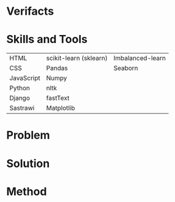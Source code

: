 # Verifacts


# Skills and Tools
|   |   |   |
|---|---|---|
| HTML | scikit-learn (sklearn) | Imbalanced-learn |
| CSS | Pandas | Seaborn |  |
| JavaScript | Numpy |  |
| Python | nltk |  |
| Django | fastText |  |
| Sastrawi | Matplotlib |  |


# Problem


# Solution


# Method
